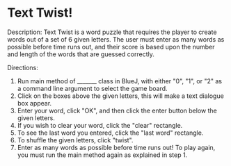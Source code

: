 # Text Twist!

Description: Text Twist is a word puzzle that requires the player to create words out of a set of 6 given letters. The user must enter as many words as possible before time runs out, and their score is based upon the number and length of the words that are guessed correctly. 

Directions:
1) Run main method of _______ class in BlueJ, with either "0", "1", or "2" as a command line argument to select the game board.
2) Click on the boxes above the given letters, this will make a text dialogue box appear.
3) Enter your word, click "OK", and then click the enter button below the given letters.
4) If you wish to clear your word, click the "clear" rectangle.
5) To see the last word you entered, click the "last word" rectangle.
6) To shuffle the given letters, click "twist".
7) Enter as many words as possible before time runs out! To play again, you must run the main method again as explained in step 1.


